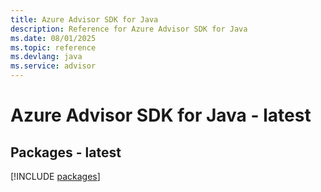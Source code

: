 ```yaml
---
title: Azure Advisor SDK for Java
description: Reference for Azure Advisor SDK for Java
ms.date: 08/01/2025
ms.topic: reference
ms.devlang: java
ms.service: advisor
---
```

# Azure Advisor SDK for Java - latest
## Packages - latest
[!INCLUDE [packages](advisor-index.md)]